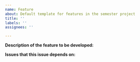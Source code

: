 ```yaml
---
name: Feature
about: Default template for features in the semester project
title: ''
labels: ''
assignees: ''

---
```


**Description of the feature to be developed:**

**Issues that this issue depends on:**
